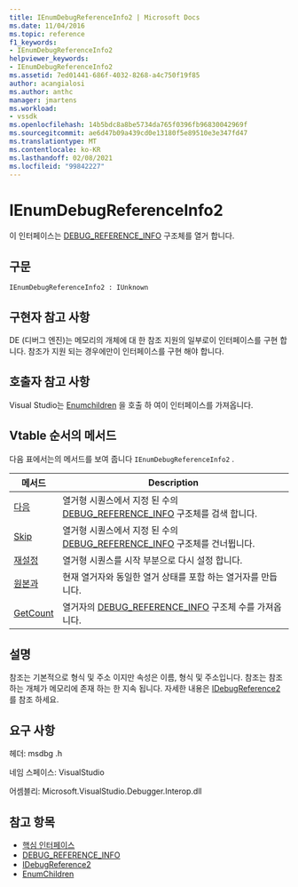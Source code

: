 ```yaml
---
title: IEnumDebugReferenceInfo2 | Microsoft Docs
ms.date: 11/04/2016
ms.topic: reference
f1_keywords:
- IEnumDebugReferenceInfo2
helpviewer_keywords:
- IEnumDebugReferenceInfo2
ms.assetid: 7ed01441-686f-4032-8268-a4c750f19f85
author: acangialosi
ms.author: anthc
manager: jmartens
ms.workload:
- vssdk
ms.openlocfilehash: 14b5bdc8a8be5734da765f0396fb96830042969f
ms.sourcegitcommit: ae6d47b09a439cd0e13180f5e89510e3e347fd47
ms.translationtype: MT
ms.contentlocale: ko-KR
ms.lasthandoff: 02/08/2021
ms.locfileid: "99842227"
---
```

# <a name="ienumdebugreferenceinfo2"></a>IEnumDebugReferenceInfo2
이 인터페이스는 [DEBUG_REFERENCE_INFO](../../../extensibility/debugger/reference/debug-reference-info.md) 구조체를 열거 합니다.

## <a name="syntax"></a>구문

```
IEnumDebugReferenceInfo2 : IUnknown
```

## <a name="notes-for-implementers"></a>구현자 참고 사항
 DE (디버그 엔진)는 메모리의 개체에 대 한 참조 지원의 일부로이 인터페이스를 구현 합니다. 참조가 지원 되는 경우에만이 인터페이스를 구현 해야 합니다.

## <a name="notes-for-callers"></a>호출자 참고 사항
 Visual Studio는 [Enumchildren](../../../extensibility/debugger/reference/idebugreference2-enumchildren.md) 을 호출 하 여이 인터페이스를 가져옵니다.

## <a name="methods-in-vtable-order"></a>Vtable 순서의 메서드
 다음 표에서는의 메서드를 보여 줍니다 `IEnumDebugReferenceInfo2` .

|메서드|Description|
|------------|-----------------|
|[다음](../../../extensibility/debugger/reference/ienumdebugreferenceinfo2-next.md)|열거형 시퀀스에서 지정 된 수의 [DEBUG_REFERENCE_INFO](../../../extensibility/debugger/reference/debug-reference-info.md) 구조체를 검색 합니다.|
|[Skip](../../../extensibility/debugger/reference/ienumdebugreferenceinfo2-skip.md)|열거형 시퀀스에서 지정 된 수의 [DEBUG_REFERENCE_INFO](../../../extensibility/debugger/reference/debug-reference-info.md) 구조체를 건너뜁니다.|
|[재설정](../../../extensibility/debugger/reference/ienumdebugreferenceinfo2-reset.md)|열거형 시퀀스를 시작 부분으로 다시 설정 합니다.|
|[원본과](../../../extensibility/debugger/reference/ienumdebugreferenceinfo2-clone.md)|현재 열거자와 동일한 열거 상태를 포함 하는 열거자를 만듭니다.|
|[GetCount](../../../extensibility/debugger/reference/ienumdebugreferenceinfo2-getcount.md)|열거자의 [DEBUG_REFERENCE_INFO](../../../extensibility/debugger/reference/debug-reference-info.md) 구조체 수를 가져옵니다.|

## <a name="remarks"></a>설명
 참조는 기본적으로 형식 및 주소 이지만 속성은 이름, 형식 및 주소입니다. 참조는 참조 하는 개체가 메모리에 존재 하는 한 지속 됩니다. 자세한 내용은 [IDebugReference2](../../../extensibility/debugger/reference/idebugreference2.md) 를 참조 하세요.

## <a name="requirements"></a>요구 사항
 헤더: msdbg .h

 네임 스페이스: VisualStudio

 어셈블리: Microsoft.VisualStudio.Debugger.Interop.dll

## <a name="see-also"></a>참고 항목
- [핵심 인터페이스](../../../extensibility/debugger/reference/core-interfaces.md)
- [DEBUG_REFERENCE_INFO](../../../extensibility/debugger/reference/debug-reference-info.md)
- [IDebugReference2](../../../extensibility/debugger/reference/idebugreference2.md)
- [EnumChildren](../../../extensibility/debugger/reference/idebugreference2-enumchildren.md)
